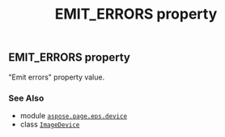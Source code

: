 ﻿---
title: EMIT_ERRORS property
second_title: Aspose.Page for Python via .NET API References
description: 
type: docs
weight: 100
url: /python-net/aspose.page.eps.device/imagedevice/emit_errors/
is_root: false
---

## EMIT_ERRORS property


"Emit errors" property value.

### See Also
* module [`aspose.page.eps.device`](../../)
* class [`ImageDevice`](/page/python-net/aspose.page.eps.device/imagedevice)
